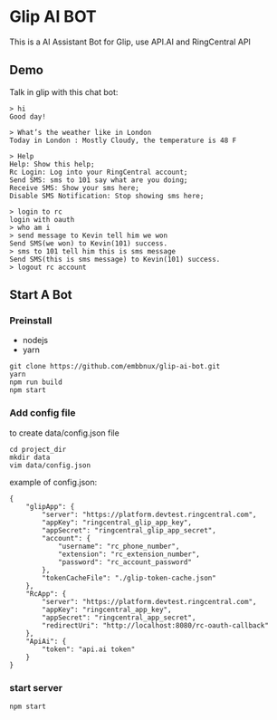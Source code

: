 # Glip AI BOT

This is a AI Assistant Bot for Glip, use API.AI and RingCentral API

## Demo

Talk in glip with this chat bot:

```
> hi
Good day!

```

```
> What’s the weather like in London
Today in London : Mostly Cloudy, the temperature is 48 F
```

```
> Help
Help: Show this help;
Rc Login: Log into your RingCentral account;
Send SMS: sms to 101 say what are you doing;
Receive SMS: Show your sms here;
Disable SMS Notification: Stop showing sms here;
```

```
> login to rc
login with oauth
> who am i
> send message to Kevin tell him we won
Send SMS(we won) to Kevin(101) success.
> sms to 101 tell him this is sms message
Send SMS(this is sms message) to Kevin(101) success.
> logout rc account
```

## Start A Bot

### Preinstall

* nodejs
* yarn

```
git clone https://github.com/embbnux/glip-ai-bot.git
yarn
npm run build
npm start
```

### Add config file

to create data/config.json file
```
cd project_dir
mkdir data
vim data/config.json
```
example of config.json:
```
{
	"glipApp": {
		"server": "https://platform.devtest.ringcentral.com",
		"appKey": "ringcentral_glip_app_key",
		"appSecret": "ringcentral_glip_app_secret",
		"account": {
			"username": "rc_phone_number",
			"extension": "rc_extension_number",
			"password": "rc_account_password"
		},
		"tokenCacheFile": "./glip-token-cache.json"
	},
	"RcApp": {
		"server": "https://platform.devtest.ringcentral.com",
		"appKey": "ringcentral_app_key",
		"appSecret": "ringcentral_app_secret",
		"redirectUri": "http://localhost:8080/rc-oauth-callback"
	},
	"ApiAi": {
		"token": "api.ai token"
	}
}
```

### start server

```
npm start
```
